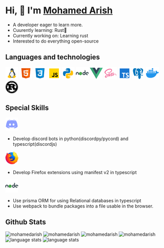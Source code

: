 # Hi, 👋 I'm [Mohamed Arish](https://www.mohamedarish.live)

- A developer eager to learn more.
- Cuurently learning: Rust🦀
- Currently working on: Learning rust
- Interested to do everything open-source

## Languages and technologies

![linux](assets/linux.png "linux") ![html](assets/html.png "html") ![css](assets/css.png "css") ![javascript](assets/javascript.png "javascript") ![python](assets/python.png "python") ![nodejs](assets/nodejs.png "nodejs") ![vuejs](assets/vuejs.png "vuejs") ![sass](assets/sass.png "sass") ![typescript](assets/typescript.png "typescript") ![postgresql](assets/postgres.png "postgresql") ![docker](assets/docker.png "docker") ![rust](assets/rust.png "rust")

## Special Skills

![discord](assets/discord.png)

- Develop discord bots in python(discordpy/pycord) and typescript(discordjs)

![firefox](assets/firefox.png)

- Develop Firefox extensions using manifest v2 in typescript

![nodejs](assets/nodejs.png)

- Use prisma ORM for using Relational databases in typescript
- Use webpack to bundle packages into a file usable in the browser.

## Github Stats

![mohamedarish](https://streak-stats.demolab.com/?user=mohamedarish#gh-light-mode-only)
![mohamedarish](https://streak-stats.demolab.com/?user=mohamedarish&theme=highcontrast#gh-dark-mode-only)
![mohamedarish](https://github-readme-stats.vercel.app/api?username=mohamedarish&show_icons=true#gh-light-mode-only)
![mohamedarish](https://github-readme-stats.vercel.app/api?username=mohamedarish&show_icons=true&theme=onedark#gh-dark-mode-only)
![language stats](https://github-readme-stats.vercel.app/api/top-langs/?username=mohamedarish&layout=compact#gh-light-mode-only)
![language stats](https://github-readme-stats.vercel.app/api/top-langs/?username=mohamedarish&layout=compact&theme=onedark#gh-dark-mode-only)
